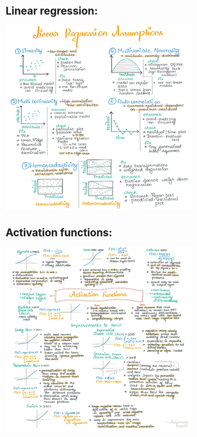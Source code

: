 # Linear regression:

<img src="https://github.com/siwarnasri/Python-Cheatsheet/blob/main/images/Sup/linear%20regression%20assumptions.webp" width="500" height="500">

# Activation functions:

<img src="https://github.com/siwarnasri/Python-Cheatsheet/blob/main/images/Sup/activation%20functions.webp" width="500" height="500">


